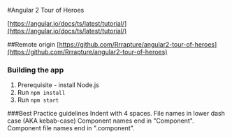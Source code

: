 #Angular 2 Tour of Heroes

[https://angular.io/docs/ts/latest/tutorial/](https://angular.io/docs/ts/latest/tutorial/)

##Remote origin
[https://github.com/Rrrapture/angular2-tour-of-heroes](https://github.com/Rrrapture/angular2-tour-of-heroes)

### Building the app
1. Prerequisite - install Node.js 
1. Run `npm install`
2. Run `npm start`

###Best Practice guidelines
Indent with 4 spaces.
File names in lower dash case (AKA kebab-case)
Component names end in "Component".
Component file names end in ".component".

